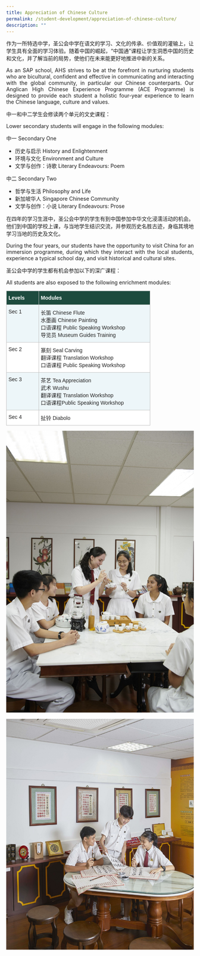 ```yaml
---
title: Appreciation of Chinese Culture
permalink: /student-development/appreciation-of-chinese-culture/
description: ""
---
```

<p align="justify">
作为一所特选中学，圣公会中学在语文的学习、文化的传承、价值观的灌输上，让学生具有全面的学习体验。随着中国的崛起，“中国通”课程让学生洞悉中国的历史和文化，并了解当前的局势，使他们在未来能更好地推进中新的关系。</p>

<p align="justify">
As an SAP school, AHS strives to be at the forefront in nurturing students who are bicultural, confident and effective in communicating and interacting with the global community, in particular our Chinese counterparts. Our Anglican High Chinese Experience Programme (ACE Programme) is designed to provide each student a holistic four-year experience to learn the Chinese language, culture and values.</p>

中一和中二学生会修读两个单元的文史课程：

Lower secondary students will engage in the following modules:

中一 Secondary One<br>
* 历史与启示 History and Enlightenment<br>
* 环境与文化 Environment and Culture<br>
* 文学与创作：诗歌 Literary Endeavours: Poem<br>

中二 Secondary Two<br>
* 哲学与生活 Philosophy and Life<br>
* 新加坡华人 Singapore Chinese Community<br>
* 文学与创作：小说 Literary Endeavours: Prose<br>

<p align="justify">
在四年的学习生涯中，圣公会中学的学生有到中国参加中华文化浸濡活动的机会。他们到中国的学校上课，与当地学生结识交流，并参观历史名胜古迹，身临其境地学习当地的历史及文化。</p>

<p align="justify">
During the four years, our students have the opportunity to visit China for an immersion programme, during which they interact with the local students, experience a typical school day, and visit historical and cultural sites.</p>

圣公会中学的学生都有机会参加以下的深广课程：

All students are also exposed to the following enrichment modules:

<table style="border-collapse:collapse;border-spacing:0;table-layout: fixed; width: 387px" class="tg"><colgroup><col style="width: 87px"><col style="width: 300px"></colgroup><thead><tr><th style="background-color:#1d4b3e;border-color:#c0c0c0;border-style:solid;border-width:1px;color:#FFF;font-family:Arial, sans-serif;font-size:14px;font-weight:bold;overflow:hidden;padding:10px 5px;text-align:left;vertical-align:top;word-break:normal"><span style="font-weight:bold;color:#FFF;background-color:#1d4b3e">Levels</span></th><th style="background-color:#1d4b3e;border-color:#c0c0c0;border-style:solid;border-width:1px;color:#FFF;font-family:Arial, sans-serif;font-size:14px;font-weight:bold;overflow:hidden;padding:10px 5px;text-align:left;vertical-align:top;word-break:normal"><span style="font-weight:bold;color:#FFF;background-color:#1d4b3e">Modules</span></th></tr></thead><tbody><tr><td style="background-color:#EDF6F9;border-color:#c0c0c0;border-style:solid;border-width:1px;color:#222;font-family:Arial, sans-serif;font-size:14px;overflow:hidden;padding:10px 5px;text-align:left;vertical-align:top;word-break:normal"><span style="color:#222;background-color:#EDF6F9">Sec 1</span></td><td style="background-color:#EDF6F9;border-color:#c0c0c0;border-style:solid;border-width:1px;color:#222;font-family:Arial, sans-serif;font-size:14px;overflow:hidden;padding:10px 5px;text-align:left;vertical-align:top;word-break:normal"><span style="color:#222;background-color:#EDF6F9">长笛 Chinese Flute</span><br><span style="color:#222;background-color:#EDF6F9">水墨画 Chinese Painting</span><br><span style="color:#222;background-color:#EDF6F9">口语课程 Public Speaking Workshop</span><br><span style="color:#222;background-color:#EDF6F9">导览员 Museum Guides Training</span><br></td></tr><tr><td style="background-color:#FFF;border-color:#c0c0c0;border-style:solid;border-width:1px;color:#222;font-family:Arial, sans-serif;font-size:14px;overflow:hidden;padding:10px 5px;text-align:left;vertical-align:top;word-break:normal"><span style="color:#222;background-color:#FFF">Sec 2</span></td><td style="background-color:#FFF;border-color:#c0c0c0;border-style:solid;border-width:1px;color:#222;font-family:Arial, sans-serif;font-size:14px;overflow:hidden;padding:10px 5px;text-align:left;vertical-align:top;word-break:normal"><span style="color:#222;background-color:#FFF">篆刻 Seal Carving</span><br><span style="color:#222;background-color:#FFF">翻译课程 Translation Workshop</span><br><span style="color:#222;background-color:#FFF">口语课程 Public Speaking Workshop</span><br></td></tr><tr><td style="background-color:#EDF6F9;border-color:#c0c0c0;border-style:solid;border-width:1px;color:#222;font-family:Arial, sans-serif;font-size:14px;overflow:hidden;padding:10px 5px;text-align:left;vertical-align:top;word-break:normal"><span style="color:#222;background-color:#EDF6F9">Sec 3</span></td><td style="background-color:#EDF6F9;border-color:#c0c0c0;border-style:solid;border-width:1px;color:#222;font-family:Arial, sans-serif;font-size:14px;overflow:hidden;padding:10px 5px;text-align:left;vertical-align:top;word-break:normal"><span style="color:#222;background-color:#EDF6F9">茶艺 Tea Appreciation</span><br><span style="color:#222;background-color:#EDF6F9">武术 Wushu</span><br><span style="color:#222;background-color:#EDF6F9">翻译课程 Translation Workshop</span><br><span style="color:#222;background-color:#EDF6F9">口语课程Public Speaking Workshop</span><br></td></tr><tr><td style="background-color:#FFF;border-color:#c0c0c0;border-style:solid;border-width:1px;color:#222;font-family:Arial, sans-serif;font-size:14px;overflow:hidden;padding:10px 5px;text-align:left;vertical-align:top;word-break:normal"><span style="color:#222;background-color:#FFF">Sec 4 </span></td><td style="background-color:#FFF;border-color:#c0c0c0;border-style:solid;border-width:1px;color:#222;font-family:Arial, sans-serif;font-size:14px;overflow:hidden;padding:10px 5px;text-align:left;vertical-align:top;word-break:normal"><span style="color:#222;background-color:#FFF">扯铃 Diabolo</span></td></tr></tbody></table>

![](/images/Student%20Development/ACC/ACC_01.jpg)

![](/images/Student%20Development/ACC/ACC_02.jpg)
